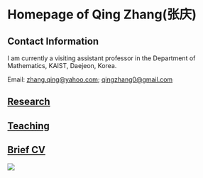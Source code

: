 
# Homepage of Qing Zhang(张庆)
<meta name="google-site-verification" content="0giyCWE_wh7Xdvrioq7HFSE4Dyhsdl4GVdRTq-tWQb0" />

## Contact Information

I am currently a visiting assistant professor in the Department of Mathematics, KAIST, Daejeon, Korea. 

Email: zhang.qing@yahoo.com; qingzhang0@gmail.com

## [Research](https://zhang1649.github.io/research.html)
## [Teaching](https://zhang1649.github.io/teaching.html)
## [Brief CV](https://zhang1649.github.io/CV.html)








<a href="https://clustrmaps.com/site/1bp8n"  title="Visit tracker"><img src="//www.clustrmaps.com/map_v2.png?d=JG6HC4kf1JwpVziEF_V3GB1ZWz2EenPJJKK5KRrw1I8&cl=ffffff" /></a>
